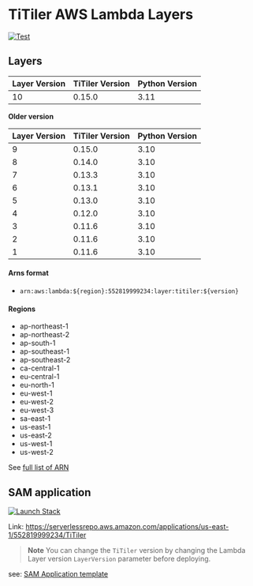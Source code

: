 # TiTiler AWS Lambda Layers

<a href="https://github.com/developmentseed/titiler-lambda-layer/actions?query=workflow%3ACI" target="_blank">
    <img src="https://github.com/developmentseed/titiler-lambda-layer/workflows/CI/badge.svg" alt="Test">
</a>

## Layers

| Layer Version  | TiTiler Version | Python Version |
|              --|               --|              --|
|             10 |          0.15.0 |           3.11 |

**Older version**

| Layer Version  | TiTiler Version | Python Version |
|              --|               --|              --|
|              9 |          0.15.0 |           3.10 |
|              8 |          0.14.0 |           3.10 |
|              7 |          0.13.3 |           3.10 |
|              6 |          0.13.1 |           3.10 |
|              5 |          0.13.0 |           3.10 |
|              4 |          0.12.0 |           3.10 |
|              3 |          0.11.6 |           3.10 |
|              2 |          0.11.6 |           3.10 |
|              1 |          0.11.6 |           3.10 |



#### Arns format

- `arn:aws:lambda:${region}:552819999234:layer:titiler:${version}`

#### Regions
- ap-northeast-1
- ap-northeast-2
- ap-south-1
- ap-southeast-1
- ap-southeast-2
- ca-central-1
- eu-central-1
- eu-north-1
- eu-west-1
- eu-west-2
- eu-west-3
- sa-east-1
- us-east-1
- us-east-2
- us-west-1
- us-west-2

See [full list of ARN](/arns.json)

## SAM application

<p><a href="https://console.aws.amazon.com/lambda/home?#/create/app?applicationId=arn:aws:serverlessrepo:us-east-1:552819999234:applications/TiTiler" rel="noreferrer"><img src="https://cdn.rawgit.com/buildkite/cloudformation-launch-stack-button-svg/master/launch-stack.svg" alt="Launch Stack"></a></p>

Link: https://serverlessrepo.aws.amazon.com/applications/us-east-1/552819999234/TiTiler

> **Note**
> You can change the `TiTiler` version by changing the Lambda Layer version `LayerVersion` parameter before deploying.

see: [SAM Application template](/sam.yml)
